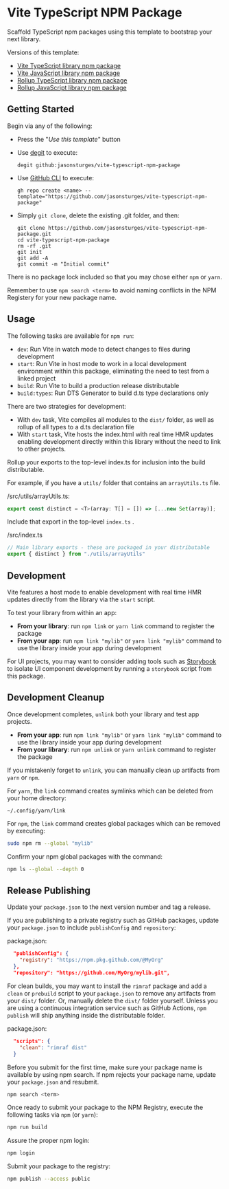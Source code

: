 # Vite TypeScript NPM Package

Scaffold TypeScript npm packages using this template to bootstrap your next library.

Versions of this template:
- [Vite TypeScript library npm package](https://github.com/jasonsturges/vite-typescript-npm-package)
- [Vite JavaScript library npm package](https://github.com/jasonsturges/vite-npm-package)
- [Rollup TypeScript library npm package](https://github.com/jasonsturges/typescript-npm-package)
- [Rollup JavaScript library npm package](https://github.com/jasonsturges/npm-package-boilerplate)


## Getting Started

Begin via any of the following:

- Press the "*Use this template*" button

- Use [degit](https://github.com/Rich-Harris/degit) to execute:

    ```
    degit github:jasonsturges/vite-typescript-npm-package
    ```

- Use [GitHub CLI](https://cli.github.com/) to execute:

    ```
    gh repo create <name> --template="https://github.com/jasonsturges/vite-typescript-npm-package"
    ```

- Simply `git clone`, delete the existing .git folder, and then:

    ```
    git clone https://github.com/jasonsturges/vite-typescript-npm-package.git
    cd vite-typescript-npm-package
    rm -rf .git
    git init
    git add -A
    git commit -m "Initial commit"
    ````

There is no package lock included so that you may chose either `npm` or `yarn`.

Remember to use `npm search <term>` to avoid naming conflicts in the NPM Registery for your new package name.


## Usage

The following tasks are available for `npm run`:

- `dev`: Run Vite in watch mode to detect changes to files during development
- `start`: Run Vite in host mode to work in a local development environment within this package, eliminating the need to test from a linked project
- `build`: Run Vite to build a production release distributable
- `build:types`: Run DTS Generator to build d.ts type declarations only

There are two strategies for development:

- With `dev` task, Vite compiles all modules to the `dist/` folder, as well as rollup of all types to a d.ts declaration file
- With `start` task, Vite hosts the index.html with real time HMR updates enabling development directly within this library without the need to link to other projects.

Rollup your exports to the top-level index.ts for inclusion into the build distributable.

For example, if you have a `utils/` folder that contains an `arrayUtils.ts` file.

/src/utils/arrayUtils.ts:
```ts
export const distinct = <T>(array: T[] = []) => [...new Set(array)];
```

Include that export in the top-level `index.ts` .

/src/index.ts
```ts
// Main library exports - these are packaged in your distributable
export { distinct } from "./utils/arrayUtils"
```



## Development

Vite features a host mode to enable development with real time HMR updates directly from the library via the `start` script.

To test your library from within an app:

- **From your library**: run `npm link` or `yarn link` command to register the package
- **From your app**: run `npm link "mylib"` or `yarn link "mylib"` command to use the library inside your app during development

For UI projects, you may want to consider adding tools such as [Storybook](https://storybook.js.org/) to isolate UI component development by running a `storybook` script from this package.


## Development Cleanup

Once development completes, `unlink` both your library and test app projects.

- **From your app**: run `npm link "mylib"` or `yarn link "mylib"` command to use the library inside your app during development
- **From your library**: run `npm unlink` or `yarn unlink` command to register the package

If you mistakenly forget to `unlink`, you can manually clean up artifacts from `yarn` or `npm`.

For `yarn`, the `link` command creates symlinks which can be deleted from your home directory:
```
~/.config/yarn/link
```

For `npm`, the `link` command creates global packages which can be removed by executing:
```bash
sudo npm rm --global "mylib"
```

Confirm your npm global packages with the command:
```bash
npm ls --global --depth 0
```


## Release Publishing

Update your `package.json` to the next version number and tag a release.

If you are publishing to a private registry such as GitHub packages, update your `package.json` to include `publishConfig` and `repository`:

package.json:
```json
  "publishConfig": {
    "registry": "https://npm.pkg.github.com/@MyOrg"
  },
  "repository": "https://github.com/MyOrg/mylib.git",
```

For clean builds, you may want to install the `rimraf` package and add a `clean` or `prebuild` script to your `package.json` to remove any artifacts from your `dist/` folder.  Or, manually delete the `dist/` folder yourself.  Unless you are using a continuous integration service such as GitHub Actions, `npm publish` will ship anything inside the distributable folder.

package.json:
```json
  "scripts": {
    "clean": "rimraf dist"
  }
```

Before you submit for the first time, make sure your package name is available by using npm search.  If npm rejects your package name, update your `package.json` and resubmit.

```bash
npm search <term>
```

Once ready to submit your package to the NPM Registry, execute the following tasks via `npm` (or `yarn`):

```bash
npm run build
```

Assure the proper npm login:

```bash
npm login
```

Submit your package to the registry:

```bash
npm publish --access public
```



